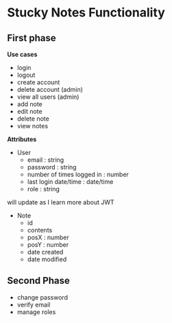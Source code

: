 Stucky Notes Functionality
==========================

First phase
-----------

**Use cases**
 * login
 * logout
 * create account
 * delete account (admin)
 * view all users (admin)
 * add note
 * edit note
 * delete note
 * view notes

**Attributes**
 * User
   * email : string
   * password : string
   * number of times logged in : number
   * last login date/time : date/time
   * role : string

will update as I learn more about JWT
 
 * Note
   * id
   * contents
   * posX : number
   * posY : number
   * date created
   * date modified


Second Phase
------------
 * change password
 * verify email
 * manage roles

